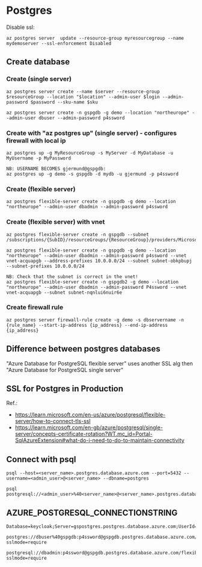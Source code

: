 # Postgres
Disable ssl:
```
az postgres server  update --resource-group myresourcegroup --name mydemoserver --ssl-enforcement Disabled
```

## Create database
### Create (single server)
```
az postgres server create --name $server --resource-group $resourceGroup --location "$location" --admin-user $login --admin-password $password --sku-name $sku

az postgres server create -n gspgdb -g demo --location "northeurope" --admin-user dbuser --admin-password p4ssword
```

### Create with "az postgres up" (single server) - configures firewall with local ip
```
az postgres up -g MyResourceGroup -s MyServer -d MyDatabase -u MyUsername -p MyPassword

NB: USERNAME BECOMES gjermund@gspgdb:
az postgres up -g demo -s gspgdb -d mydb -u gjermund -p p4ssword
```

### Create (flexible server)
```
az postgres flexible-server create -n gspgdb -g demo --location "northeurope" --admin-user dbadmin --admin-password p4ssword
```

### Create (flexible server) with vnet
```
az postgres flexible-server create -n gspgdb --subnet /subscriptions/{SubID}/resourceGroups/{ResourceGroup}/providers/Microsoft.Network/virtualNetworks/{VNetName}/subnets/{SubnetName}

az postgres flexible-server create -n gspgdb -g demo --location "northeurope" --admin-user dbadmin --admin-password p4ssword --vnet vnet-acquapgb --address-prefixes 10.0.0.0/24 --subnet subnet-obkpbupj --subnet-prefixes 10.0.0.0/24

NB: Check that the subnet is correct in the vnet!
az postgres flexible-server create -n gspgdb2 -g demo --location "northeurope" --admin-user dbadmin --admin-password P4ssword --vnet vnet-acquapgb --subnet subnet-nqnlui6nuir6e
```

### Create firewall rule
```
az postgres server firewall-rule create -g demo -s dbservername -n {rule_name} --start-ip-address {ip_address} --end-ip-address {ip_address}
```

## Difference between postgres databases
"Azure Database for PostgreSQL flexible server" uses another SSL alg then "Azure Database for PostgreSQL single server"

## SSL for Postgres in Production
Ref.: 
* https://learn.microsoft.com/en-us/azure/postgresql/flexible-server/how-to-connect-tls-ssl
* https://learn.microsoft.com/en-gb/azure/postgresql/single-server/concepts-certificate-rotation?WT.mc_id=Portal-SqlAzureExtension#what-do-i-need-to-do-to-maintain-connectivity

## Connect with psql
```
psql --host=<server_name>.postgres.database.azure.com --port=5432 --username=<admin_user>@<server_name> --dbname=postgres

psql postgresql://<admin_user>%40<server_name>@<server_name>.postgres.database.azure.com:5432/postgres
```

## AZURE_POSTGRESQL_CONNECTIONSTRING
```
Database=keycloak;Server=gspostgres.postgres.database.azure.com;UserId=keycloak;Password=keycloak

postgres://dbuser%40gspgdb:p4ssword@gspgdb.postgres.database.azure.com/postgres?sslmode=require

postgresql://dbadmin:p4ssword@gspgdb.postgres.database.azure.com/flexibleserverdb?sslmode=require
```

